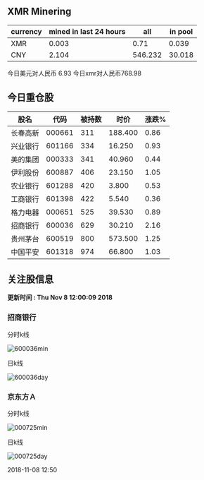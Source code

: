 ## XMR Minering

|currency|mined in last 24 hours|all|in pool|
|---|---|---|---|
|XMR|0.003|0.71|0.039|
|CNY|2.104|546.232|30.018|

今日美元对人民币 6.93	今日xmr对人民币768.98


## 今日重仓股 

|股名|代码|被持数|时价|涨跌%|
|---|---|---|---|---|
|长春高新|000661|311|188.400|0.86|
|兴业银行|601166|334|16.250|0.93|
|美的集团|000333|341|40.960|0.44|
|伊利股份|600887|406|23.150|1.05|
|农业银行|601288|420|3.800|0.53|
|工商银行|601398|422|5.540|0.36|
|格力电器|000651|525|39.530|0.89|
|招商银行|600036|629|30.210|2.16|
|贵州茅台|600519|800|573.500|1.25|
|中国平安|601318|974|66.800|1.03|

## 关注股信息
**更新时间 : Thu Nov  8 12:00:09 2018**
### 招商银行 
分时k线

![600036min](http://image.sinajs.cn/newchart/min/n/sh600036.gif)

日k线

![600036day](http://image.sinajs.cn/newchart/daily/n/sh600036.gif)

### 京东方Ａ 
分时k线

![000725min](http://image.sinajs.cn/newchart/min/n/sz000725.gif)

日k线

![000725day](http://image.sinajs.cn/newchart/daily/n/sz000725.gif)

2018-11-08 12:50